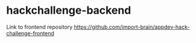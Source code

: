 # hackchallenge-backend

Link to frontend repository https://github.com/import-brain/appdev-hack-challenge-frontend
